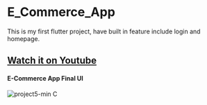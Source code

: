 # E_Commerce_App

This is my first flutter project, have built in feature include login and homepage. 

## [Watch it on Youtube](https://youtu.be/HUsZQqQbGV0)

#### E-Commerce App Final UI
![project5-min](https://user-images.githubusercontent.com/87288872/148560053-34b9b972-01e3-4149-8a21-7312b4fb6d13.jpg)
C
